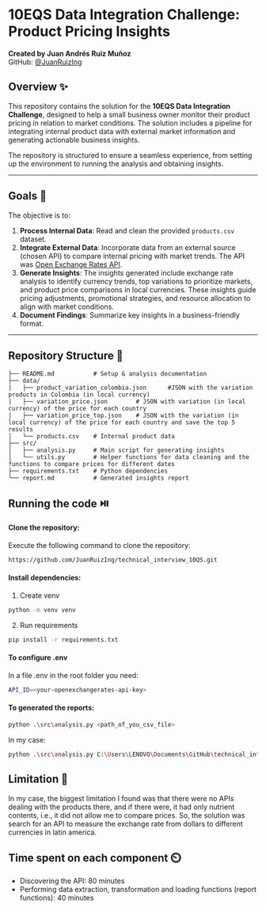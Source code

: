 # 10EQS Data Integration Challenge: Product Pricing Insights

**Created by Juan Andrés Ruiz Muñoz**  
GitHub: [@JuanRuizIng](https://github.com/JuanRuizIng)

## Overview ✨

This repository contains the solution for the **10EQS Data Integration Challenge**, designed to help a small business owner monitor their product pricing in relation to market conditions. The solution includes a pipeline for integrating internal product data with external market information and generating actionable business insights.

The repository is structured to ensure a seamless experience, from setting up the environment to running the analysis and obtaining insights.

---

## Goals 🎯

The objective is to:

1. **Process Internal Data**: Read and clean the provided `products.csv` dataset.  
2. **Integrate External Data**: Incorporate data from an external source (chosen API) to compare internal pricing with market trends. The API was [Open Exchange Rates API](https://docs.openexchangerates.org/reference/api-introduction).
3. **Generate Insights**: The insights generated include exchange rate analysis to identify currency trends, top variations to prioritize markets, and product price comparisons in local currencies. These insights guide pricing adjustments, promotional strategies, and resource allocation to align with market conditions.
4. **Document Findings**: Summarize key insights in a business-friendly format.  

---

## Repository Structure 📂

```plaintext
├── README.md           # Setup & analysis documentation
├── data/
|   ├── product_variation_colombia.json      #JSON with the variation products in Colombia (in local currency)
|   ├── variation_price.json        # JSON with variation (in local currency) of the price for each country
|   ├── variation_price_top.json    # JSON with the variation (in local currency) of the price for each country and save the top 5 results
│   └── products.csv    # Internal product data
├── src/
│   ├── analysis.py     # Main script for generating insights
│   └── utils.py        # Helper functions for data cleaning and the functions to compare prices for different dates
├── requirements.txt    # Python dependencies
└── report.md           # Generated insights report
```

## Running the code ⏯️

#### Clone the repository:

Execute the following command to clone the repository:

```bash
https://github.com/JuanRuizIng/technical_interview_10QS.git
```

#### Install dependencies:

1. Create venv

```bash
python -m venv venv
```

2. Run requirements

```bash
pip install -r requirements.txt
```

#### To configure .env

In a file .env in the root folder you need:
```bash
API_ID=<your-openexchangerates-api-key>
```

#### To generated the reports:
```bash
python .\src\analysis.py <path_of_you_csv_file>
```

In my case:

```bash
python .\src\analysis.py C:\Users\LENOVO\Documents\GitHub\technical_interview_10QS\data\products.csv
```


## Limitation 💢
In my case, the biggest limitation I found was that there were no APIs dealing with the products there, and if there were, it had only nutrient contents, i.e., it did not allow me to compare prices. So, the solution was search for an API to measure the exchange rate from dollars to different currencies in latin america.

## Time spent on each component ⏲️
* Discovering the API: 80 minutes
* Performing data extraction, transformation and loading functions (report functions): 40 minutes

